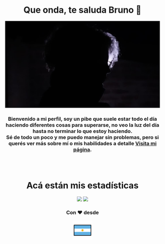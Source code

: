 <div align="center">
  <div>
    <h1>Que onda, te saluda Bruno 👋</h1>
    <img src="./assets/background_alt.jpg" width=512px height=auto>
  </div>

  <div>
    <h3>Bienvenido a mi perfil, soy un pibe que suele estar todo el día haciendo diferentes cosas para superarse, no veo la luz del día hasta no terminar lo que estoy haciendo.<br>Sé de todo un poco y me puedo manejar sin problemas, pero si querés ver más sobre mí o mis habilidades a detalle <a href="https://brunoo1545.github.io">Visita mi página</a>.</h3>
  </div>
  
  <br>
  <br>

  <div>
    <h1>Acá están mis estadísticas</h1>
    <a href="https://github.com/BRUNOO1545" style="text-decoration: none">
      <img height="180em" src="https://github-readme-stats.vercel.app/api?username=BRUNOO1545&show_icons=true&theme=radical&include_all_commits=true&count_private=true"/>
      <img height="180em" src="https://github-readme-stats.vercel.app/api/top-langs/?username=BRUNOO1545&show_icons=true&theme=radical&layout=compact&langs_count=6&count_private=true"/>
    </a>
  </div>

  <div>
    <h3>Con ❤ desde</h3>
    <img src="./assets/argentina_emoji.png" width=64px height=auto>
  </div>
</div>
